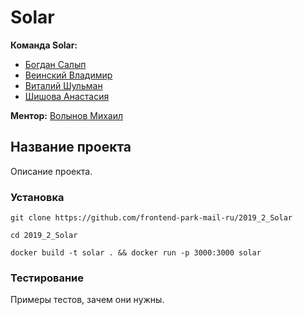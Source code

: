 # Solar

**Команда Solar:**

* [Богдан Салып](https://github.com/bogdansalyp)
* [Веинский Владимир](https://github.com/BarniBl)
* [Виталий Шульман](https://github.com/ValeryBMSTU)
* [Шишова Анастасия](https://github.com/NellinLin)

**Ментор:** [Волынов Михаил](https://github.com/StealthTech)

## Название проекта
Описание проекта.

### Установка

`git clone https://github.com/frontend-park-mail-ru/2019_2_Solar`

`cd 2019_2_Solar`

`docker build -t solar . && docker run -p 3000:3000 solar`

### Тестирование
Примеры тестов, зачем они нужны.